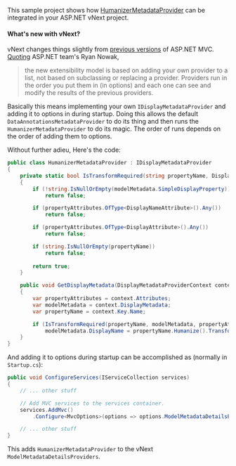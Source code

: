 This sample project shows how [HumanizerMetadataProvider](https://github.com/mrchief/Humanizer/blob/master/src/Humanizer.vNextSample/HumanizerMetadataProvider.cs) can be integrated in your ASP.NET vNext project.

#### What's new with vNext?

vNext changes things slightly from [previous versions](https://github.com/MehdiK/Humanizer#mix-this-into-your-framework-to-simplify-your-life) of ASP.NET MVC. [Quoting](https://github.com/aspnet/Mvc/issues/2522#issuecomment-100298332) ASP.NET team's Ryan Nowak,
>  the new extensibility model is based on adding your own provider to a list, not based on subclassing or replacing a provider. Providers run in the order you put them in (in options) and each one can see and modify the results of the previous providers.

Basically this means implementing your own `IDisplayMetadataProvider` and adding it to options in during startup. Doing this allows the default `DataAnnotationsMetadataProvider` to do its thing and then runs the `HumanizerMetadataProvider` to do its magic. The order of runs depends on the order of adding them to options.

Without further adieu, Here's the code:

```csharp
public class HumanizerMetadataProvider : IDisplayMetadataProvider
{
    private static bool IsTransformRequired(string propertyName, DisplayMetadata modelMetadata, IReadOnlyList<object> propertyAttributes)
    {
        if (!string.IsNullOrEmpty(modelMetadata.SimpleDisplayProperty))
            return false;

        if (propertyAttributes.OfType<DisplayNameAttribute>().Any())
            return false;

        if (propertyAttributes.OfType<DisplayAttribute>().Any())
            return false;

        if (string.IsNullOrEmpty(propertyName))
            return false;
            
        return true;
    }

    public void GetDisplayMetadata(DisplayMetadataProviderContext context)
    {
        var propertyAttributes = context.Attributes;
        var modelMetadata = context.DisplayMetadata;
        var propertyName = context.Key.Name;

        if (IsTransformRequired(propertyName, modelMetadata, propertyAttributes))
            modelMetadata.DisplayName = propertyName.Humanize().Transform(To.TitleCase);
    }
}
```

And adding it to options during startup can be accomplished as (normally in `Startup.cs`):

```csharp
public void ConfigureServices(IServiceCollection services)
{
    // ... other stuff

    // Add MVC services to the services container.
    services.AddMvc()
        .Configure<MvcOptions>(options => options.ModelMetadataDetailsProviders.Add(new HumanizerMetadataProvider())); ;

    // ... other stuff
}
```

This adds `HumanizerMetadataProvider` to the vNext `ModelMetadataDetailsProviders`.   


